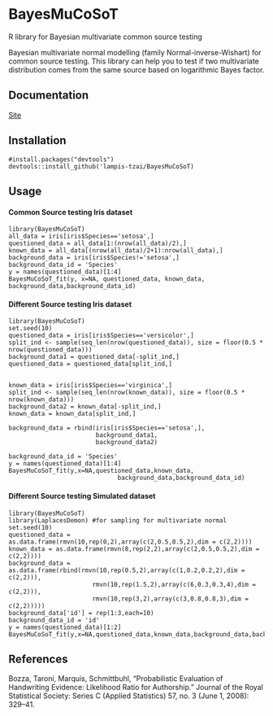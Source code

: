 # BayesMuCoSoT
R library for Bayesian multivariate common source testing

Bayesian multivariate normal modelling (family Normal-inverse-Wishart) for common source testing. This library can help you to test if two multivariate distribution comes from the same source based on logarithmic Bayes factor. 


## Documentation

[Site]([https://github.com/user/repo/blob/branch/other_file.md](https://lampis-tzai.github.io/BayesMuCoSoT/))


## Installation
```
#install.packages("devtools")
devtools::install_github('lampis-tzai/BayesMuCoSoT)
```
## Usage

#### Common Source testing Iris dataset

```
library(BayesMuCoSoT)
all_data = iris[iris$Species=='setosa',]
questioned_data = all_data[1:(nrow(all_data)/2),]
known_data = all_data[(nrow(all_data)/2+1):nrow(all_data),]
background_data = iris[iris$Species!='setosa',]
background_data_id = 'Species'
y = names(questioned_data)[1:4]
BayesMuCoSoT_fit(y, x=NA, questioned_data, known_data, background_data,background_data_id)
```

#### Different Source testing Iris dataset

```
library(BayesMuCoSoT)
set.seed(10)
questioned_data = iris[iris$Species=='versicolor',]
split_ind <- sample(seq_len(nrow(questioned_data)), size = floor(0.5 * nrow(questioned_data)))
background_data1 = questioned_data[-split_ind,]
questioned_data = questioned_data[split_ind,]


known_data = iris[iris$Species=='virginica',]
split_ind <- sample(seq_len(nrow(known_data)), size = floor(0.5 * nrow(known_data)))
background_data2 = known_data[-split_ind,]
known_data = known_data[split_ind,]

background_data = rbind(iris[iris$Species=='setosa',],
                        background_data1,
                        background_data2)

background_data_id = 'Species'
y = names(questioned_data)[1:4]
BayesMuCoSoT_fit(y,x=NA,questioned_data,known_data,
                              background_data,background_data_id)
```

#### Different Source testing Simulated dataset

```
library(BayesMuCoSoT)
library(LaplacesDemon) #for sampling for multivariate normal
set.seed(10)
questioned_data = as.data.frame(rmvn(10,rep(0,2),array(c(2,0.5,0.5,2),dim = c(2,2))))
known_data = as.data.frame(rmvn(8,rep(2,2),array(c(2,0.5,0.5,2),dim = c(2,2))))
background_data = as.data.frame(rbind(rmvn(10,rep(0.5,2),array(c(1,0.2,0.2,2),dim = c(2,2))),
                       rmvn(10,rep(1.5,2),array(c(6,0.3,0.3,4),dim = c(2,2))),
                       rmvn(10,rep(3,2),array(c(3,0.8,0.8,3),dim = c(2,2)))))
background_data['id'] = rep(1:3,each=10)
background_data_id = 'id'
y = names(questioned_data)[1:2]
BayesMuCoSoT_fit(y,x=NA,questioned_data,known_data,background_data,background_data_id)
```


## References

Bozza, Taroni, Marquis, Schmittbuhl, “Probabilistic Evaluation of Handwriting Evidence: Likelihood Ratio for Authorship.” Journal of the Royal Statistical Society: Series C (Applied Statistics) 57, no. 3 (June 1, 2008): 329–41. 
